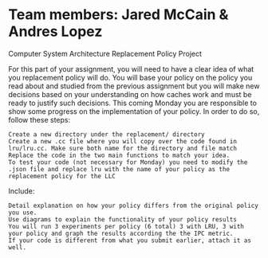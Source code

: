 # Team members: Jared McCain & Andres Lopez
Computer System Architecture Replacement Policy Project

For this part of your assignment, you will need to have a clear idea of what you replacement policy will
do. You will base your policy on the policy you read about and studied from the previous assignment but you will make new decisions based on your understanding on how caches work and must be ready to justify such decisions.
This coming Monday you are responsible to show some progress on the implementation of your policy. In order to do so, follow these steps:


    Create a new directory under the replacement/ directory
    Create a new .cc file where you will copy over the code found in lru/lru.cc. Make sure both name for the directory and file match
    Replace the code in the two main functions to match your idea.
    To test your code (not necessary for Monday) you need to modify the .json file and replace lru with the name of your policy as the replacement policy for the LLC

Include:


    Detail explanation on how your policy differs from the original policy you use.
    Use diagrams to explain the functionality of your policy results
    You will run 3 experiments per policy (6 total) 3 with LRU, 3 with your policy and graph the results according the the IPC metric.
    If your code is different from what you submit earlier, attach it as well.
